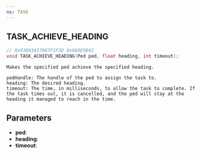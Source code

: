 ```yaml
---
ns: TASK
---
```

## TASK_ACHIEVE_HEADING

```c
// 0x93B93A37987F1F3D 0x0A0E9B42
void TASK_ACHIEVE_HEADING(Ped ped, float heading, int timeout);
```

```
Makes the specified ped achieve the specified heading.

pedHandle: The handle of the ped to assign the task to.
heading: The desired heading.
timeout: The time, in milliseconds, to allow the task to complete. If the task times out, it is cancelled, and the ped will stay at the heading it managed to reach in the time.
```

## Parameters
* **ped**:
* **heading**:
* **timeout**:
